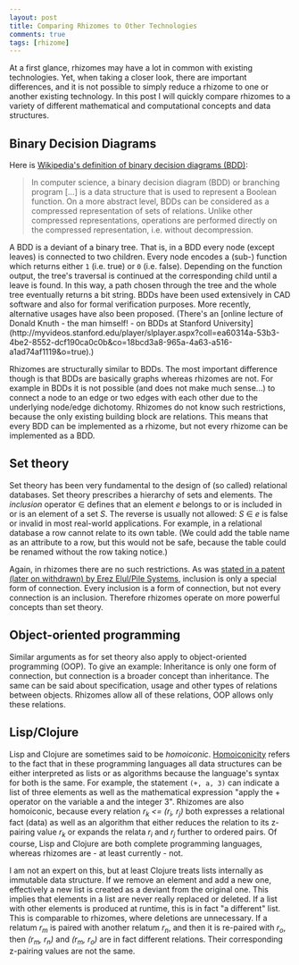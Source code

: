 ```yaml
---
layout: post
title: Comparing Rhizomes to Other Technologies
comments: true
tags: [rhizome]
---
```

At a first glance, rhizomes may have a lot in common with existing technologies. Yet, when taking a closer look, there are important differences, and it is not possible to simply reduce a rhizome to one or another existing technology. In this post I will quickly compare rhizomes to a variety of different mathematical and computational concepts and data structures.<!--more-->

## Binary Decision Diagrams
Here is [Wikipedia's definition of binary decision diagrams (BDD)](http://en.wikipedia.org/wiki/Binary_decision_diagram):
<blockquote>
In computer science, a binary decision diagram (BDD) or branching program [...] is a data structure that is used to represent a Boolean function. On a more abstract level, BDDs can be considered as a compressed representation of sets of relations. Unlike other compressed representations, operations are performed directly on the compressed representation, i.e. without decompression.
</blockquote>
A BDD is a deviant of a binary tree. That is, in a BDD every node (except leaves) is connected to two children. Every node encodes a (sub-) function which returns either <code>1</code> (i.e. true) or <code>0</code> (i.e. false). Depending on the function output, the tree's traversal is continued at the corresponding child until a leave is found. In this way, a path chosen through the tree and the whole tree eventually returns a bit string. BDDs have been used extensively in CAD software and also for formal verification purposes. More recently, alternative usages have also been proposed. (There's an [online lecture of Donald Knuth - the man himself! - on BDDs at Stanford University](http://myvideos.stanford.edu/player/slplayer.aspx?coll=ea60314a-53b3-4be2-8552-dcf190ca0c0b&co=18bcd3a8-965a-4a63-a516-a1ad74af1119&o=true).)

Rhizomes are structurally similar to BDDs. The most important difference though is that BDDs are basically graphs whereas rhizomes are not. For example in BDDs it is not possible (and does not make much sense...) to connect a node to an edge or two edges with each other due to the underlying node/edge dichotomy. Rhizomes do not know such restrictions, because the only existing building block are relations. This means that every BDD can be implemented as a rhizome, but not every rhizome can be implemented as a BDD.

## Set theory
Set theory has been very fundamental to the design of (so called) relational databases. Set theory prescribes a hierarchy of sets and elements. The _inclusion_ operator &#8712; defines that an element _e_ belongs to or is included in or is an element of a set _S_. The reverse is usually not allowed: _S_ &#8712; _e_ is false or invalid in most real-world applications. For example, in a relational database a row cannot relate to its own table. (We could add the table name as an attribute to a row, but this would not be safe, because the table could be renamed without the row taking notice.)

Again, in rhizomes there are no such restrictions. As was [stated in a patent (later on withdrawn) by Erez Elul/Pile Systems](http://www.google.com/patents/US20060155755), inclusion is only a special form of connection. Every inclusion is a form of connection, but not every connection is an inclusion. Therefore rhizomes operate on more powerful concepts than set theory.

## Object-oriented programming
Similar arguments as for set theory also apply to object-oriented programming (OOP). To give an example: Inheritance is only one form of connection, but connection is a broader concept than inheritance. The same can be said about specification, usage and other types of relations between objects. Rhizomes allow all of these relations, OOP allows only these relations.

## Lisp/Clojure
Lisp and Clojure are sometimes said to be _homoiconic_. [Homoiconicity](http://en.wikipedia.org/wiki/Homoiconicity) refers to the fact that in these programming languages all data structures can be either interpreted as lists or as algorithms because the language's syntax for both is the same. For example, the statement <code>(+, a, 3)</code> can indicate a list of three elements as well as the mathematical expression "apply the + operator on the variable a and the integer 3". Rhizomes are also homoiconic, because every relation _r<sub>k</sub> <= (r<sub>i</sub>, r<sub>j</sub>)_ both expresses a relational fact (data) as well as an algorithm that either reduces the relation to its z-pairing value _r<sub>k</sub>_ or expands the relata _r<sub>i</sub>_ and _r<sub>j</sub>_ further to ordered pairs. Of course, Lisp and Clojure are both complete programming languages, whereas rhizomes are - at least currently - not.

I am not an expert on this, but at least Clojure treats lists internally as immutable data structure. If we remove an element and add a new one, effectively a new list is created as a deviant from the original one. This implies that elements in a list are never really replaced or deleted. If a list with other elements is produced at runtime, this is in fact "a different" list. This is comparable to rhizomes, where deletions are unnecessary. If a relatum _r<sub>m</sub>_ is paired with another relatum _r<sub>n</sub>_, and then it is re-paired with _r<sub>o</sub>_, then _(r<sub>m</sub>, r<sub>n</sub>)_ and _(r<sub>m</sub>, r<sub>o</sub>)_ are in fact different relations. Their corresponding z-pairing values are not the same.
